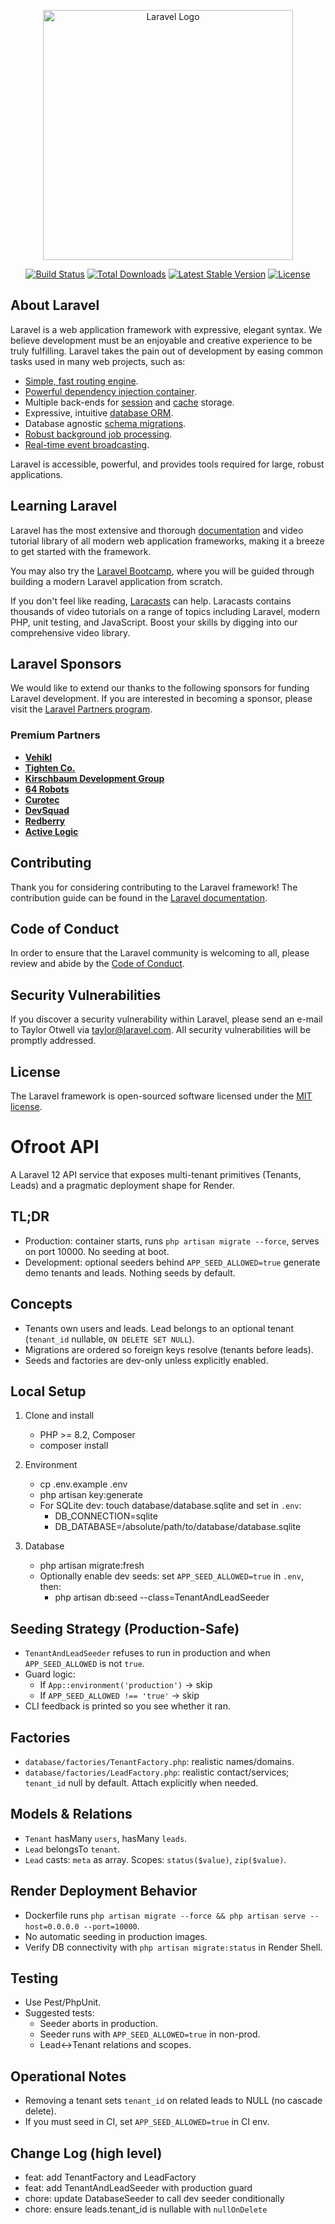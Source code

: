 <p align="center"><a href="https://laravel.com" target="_blank"><img src="https://raw.githubusercontent.com/laravel/art/master/logo-lockup/5%20SVG/2%20CMYK/1%20Full%20Color/laravel-logolockup-cmyk-red.svg" width="400" alt="Laravel Logo"></a></p>

<p align="center">
<a href="https://github.com/laravel/framework/actions"><img src="https://github.com/laravel/framework/workflows/tests/badge.svg" alt="Build Status"></a>
<a href="https://packagist.org/packages/laravel/framework"><img src="https://img.shields.io/packagist/dt/laravel/framework" alt="Total Downloads"></a>
<a href="https://packagist.org/packages/laravel/framework"><img src="https://img.shields.io/packagist/v/laravel/framework" alt="Latest Stable Version"></a>
<a href="https://packagist.org/packages/laravel/framework"><img src="https://img.shields.io/packagist/l/laravel/framework" alt="License"></a>
</p>

## About Laravel

Laravel is a web application framework with expressive, elegant syntax. We believe development must be an enjoyable and creative experience to be truly fulfilling. Laravel takes the pain out of development by easing common tasks used in many web projects, such as:

- [Simple, fast routing engine](https://laravel.com/docs/routing).
- [Powerful dependency injection container](https://laravel.com/docs/container).
- Multiple back-ends for [session](https://laravel.com/docs/session) and [cache](https://laravel.com/docs/cache) storage.
- Expressive, intuitive [database ORM](https://laravel.com/docs/eloquent).
- Database agnostic [schema migrations](https://laravel.com/docs/migrations).
- [Robust background job processing](https://laravel.com/docs/queues).
- [Real-time event broadcasting](https://laravel.com/docs/broadcasting).

Laravel is accessible, powerful, and provides tools required for large, robust applications.

## Learning Laravel

Laravel has the most extensive and thorough [documentation](https://laravel.com/docs) and video tutorial library of all modern web application frameworks, making it a breeze to get started with the framework.

You may also try the [Laravel Bootcamp](https://bootcamp.laravel.com), where you will be guided through building a modern Laravel application from scratch.

If you don't feel like reading, [Laracasts](https://laracasts.com) can help. Laracasts contains thousands of video tutorials on a range of topics including Laravel, modern PHP, unit testing, and JavaScript. Boost your skills by digging into our comprehensive video library.

## Laravel Sponsors

We would like to extend our thanks to the following sponsors for funding Laravel development. If you are interested in becoming a sponsor, please visit the [Laravel Partners program](https://partners.laravel.com).

### Premium Partners

- **[Vehikl](https://vehikl.com)**
- **[Tighten Co.](https://tighten.co)**
- **[Kirschbaum Development Group](https://kirschbaumdevelopment.com)**
- **[64 Robots](https://64robots.com)**
- **[Curotec](https://www.curotec.com/services/technologies/laravel)**
- **[DevSquad](https://devsquad.com/hire-laravel-developers)**
- **[Redberry](https://redberry.international/laravel-development)**
- **[Active Logic](https://activelogic.com)**

## Contributing

Thank you for considering contributing to the Laravel framework! The contribution guide can be found in the [Laravel documentation](https://laravel.com/docs/contributions).

## Code of Conduct

In order to ensure that the Laravel community is welcoming to all, please review and abide by the [Code of Conduct](https://laravel.com/docs/contributions#code-of-conduct).

## Security Vulnerabilities

If you discover a security vulnerability within Laravel, please send an e-mail to Taylor Otwell via [taylor@laravel.com](mailto:taylor@laravel.com). All security vulnerabilities will be promptly addressed.

## License

The Laravel framework is open-sourced software licensed under the [MIT license](https://opensource.org/licenses/MIT).

# Ofroot API

A Laravel 12 API service that exposes multi-tenant primitives (Tenants, Leads) and a pragmatic deployment shape for Render.

## TL;DR

- Production: container starts, runs `php artisan migrate --force`, serves on port 10000. No seeding at boot.
- Development: optional seeders behind `APP_SEED_ALLOWED=true` generate demo tenants and leads. Nothing seeds by default.

## Concepts

- Tenants own users and leads. Lead belongs to an optional tenant (`tenant_id` nullable, `ON DELETE SET NULL`).
- Migrations are ordered so foreign keys resolve (tenants before leads).
- Seeds and factories are dev-only unless explicitly enabled.

## Local Setup

1. Clone and install
    - PHP >= 8.2, Composer
    - composer install

2. Environment
    - cp .env.example .env
    - php artisan key:generate
    - For SQLite dev: touch database/database.sqlite and set in `.env`:
      - DB_CONNECTION=sqlite
      - DB_DATABASE=/absolute/path/to/database/database.sqlite

3. Database
    - php artisan migrate:fresh
    - Optionally enable dev seeds: set `APP_SEED_ALLOWED=true` in `.env`, then:
      - php artisan db:seed --class=TenantAndLeadSeeder

## Seeding Strategy (Production-Safe)

- `TenantAndLeadSeeder` refuses to run in production and when `APP_SEED_ALLOWED` is not `true`.
- Guard logic:
  - If `App::environment('production')` → skip
  - If `APP_SEED_ALLOWED !== 'true'` → skip
- CLI feedback is printed so you see whether it ran.

## Factories

- `database/factories/TenantFactory.php`: realistic names/domains.
- `database/factories/LeadFactory.php`: realistic contact/services; `tenant_id` null by default. Attach explicitly when needed.

## Models & Relations

- `Tenant` hasMany `users`, hasMany `leads`.
- `Lead` belongsTo `tenant`.
- `Lead` casts: `meta` as array. Scopes: `status($value)`, `zip($value)`.

## Render Deployment Behavior

- Dockerfile runs `php artisan migrate --force && php artisan serve --host=0.0.0.0 --port=10000`.
- No automatic seeding in production images.
- Verify DB connectivity with `php artisan migrate:status` in Render Shell.

## Testing

- Use Pest/PhpUnit.
- Suggested tests:
  - Seeder aborts in production.
  - Seeder runs with `APP_SEED_ALLOWED=true` in non-prod.
  - Lead↔Tenant relations and scopes.

## Operational Notes

- Removing a tenant sets `tenant_id` on related leads to NULL (no cascade delete).
- If you must seed in CI, set `APP_SEED_ALLOWED=true` in CI env.

## Change Log (high level)

- feat: add TenantFactory and LeadFactory
- feat: add TenantAndLeadSeeder with production guard
- chore: update DatabaseSeeder to call dev seeder conditionally
- chore: ensure leads.tenant_id is nullable with `nullOnDelete`
